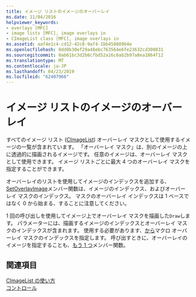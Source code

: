 ```yaml
---
title: イメージ リストのイメージのオーバーレイ
ms.date: 11/04/2016
helpviewer_keywords:
- overlays [MFC]
- image lists [MFC], image overlays in
- CImageList class [MFC], image overlays in
ms.assetid: aaf4e1c4-cd12-42c8-9af4-1bb458889b4e
ms.openlocfilehash: 8dd0b30ef29a48ebc763564e6fe23632cd300831
ms.sourcegitcommit: 0ab61bc3d2b6cfbd52a16c6ab2b97a8ea1864f12
ms.translationtype: MT
ms.contentlocale: ja-JP
ms.lasthandoff: 04/23/2019
ms.locfileid: "62407966"
---
```

# <a name="image-overlays-in-image-lists"></a>イメージ リストのイメージのオーバーレイ

すべてのイメージ リスト ([CImageList](../mfc/reference/cimagelist-class.md)) オーバーレイ マスクとして使用するイメージの一覧が含まれています。 「オーバーレイ マスク」は、別のイメージの上に透過的に描画されるイメージです。 任意のイメージは、オーバーレイ マスクとして使用できます。 イメージ リストごとに最大 4 つのオーバーレイ マスクを指定することができます。

オーバーレイのリストを使用してイメージのインデックスを追加する、 [SetOverlayImage](../mfc/reference/cimagelist-class.md#setoverlayimage)メンバー関数は、イメージのインデックス、およびオーバーレイ マスクのインデックス。 マスクのオーバーレイ インデックスは 1 ベースではなく 0 から始まる、することに注意してください。

1 回の呼び出しを使用してイメージ上でオーバーレイ マスクを描画した`Draw`します。 パラメーターには、描画するイメージのインデックスとオーバーレイ マスクのインデックスが含まれます。 使用する必要があります、[から](/windows/desktop/api/commctrl/nf-commctrl-indextooverlaymask)マクロ オーバーレイ マスクのインデックスを指定します。 呼び出すときに、オーバーレイのイメージを指定することも、[もう 1 つ](../mfc/reference/cimagelist-class.md#drawindirect)メンバー関数。

## <a name="see-also"></a>関連項目

[CImageList の使い方](../mfc/using-cimagelist.md)<br/>
[コントロール](../mfc/controls-mfc.md)
